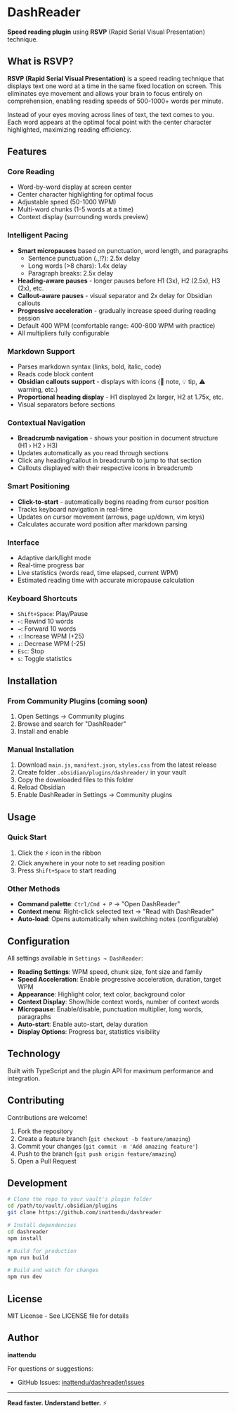 # DashReader

**Speed reading plugin** using **RSVP** (Rapid Serial Visual Presentation) technique.

## What is RSVP?

**RSVP (Rapid Serial Visual Presentation)** is a speed reading technique that displays text one word at a time in the same fixed location on screen. This eliminates eye movement and allows your brain to focus entirely on comprehension, enabling reading speeds of 500-1000+ words per minute.

Instead of your eyes moving across lines of text, the text comes to you. Each word appears at the optimal focal point with the center character highlighted, maximizing reading efficiency.

## Features

### Core Reading
- Word-by-word display at screen center
- Center character highlighting for optimal focus
- Adjustable speed (50-1000 WPM)
- Multi-word chunks (1-5 words at a time)
- Context display (surrounding words preview)

### Intelligent Pacing
- **Smart micropauses** based on punctuation, word length, and paragraphs
  - Sentence punctuation (.,!?): 2.5x delay
  - Long words (>8 chars): 1.4x delay
  - Paragraph breaks: 2.5x delay
- **Heading-aware pauses** - longer pauses before H1 (3x), H2 (2.5x), H3 (2x), etc.
- **Callout-aware pauses** - visual separator and 2x delay for Obsidian callouts
- **Progressive acceleration** - gradually increase speed during reading session
- Default 400 WPM (comfortable range: 400-800 WPM with practice)
- All multipliers fully configurable

### Markdown Support
- Parses markdown syntax (links, bold, italic, code)
- Reads code block content
- **Obsidian callouts support** - displays with icons (📝 note, 💡 tip, ⚠️ warning, etc.)
- **Proportional heading display** - H1 displayed 2x larger, H2 at 1.75x, etc.
- Visual separators before sections

### Contextual Navigation

- **Breadcrumb navigation** - shows your position in document structure (H1 › H2 › H3)
- Updates automatically as you read through sections
- Click any heading/callout in breadcrumb to jump to that section
- Callouts displayed with their respective icons in breadcrumb

### Smart Positioning
- **Click-to-start** - automatically begins reading from cursor position
- Tracks keyboard navigation in real-time
- Updates on cursor movement (arrows, page up/down, vim keys)
- Calculates accurate word position after markdown parsing

### Interface
- Adaptive dark/light mode
- Real-time progress bar
- Live statistics (words read, time elapsed, current WPM)
- Estimated reading time with accurate micropause calculation

### Keyboard Shortcuts
- `Shift+Space`: Play/Pause
- `←`: Rewind 10 words
- `→`: Forward 10 words
- `↑`: Increase WPM (+25)
- `↓`: Decrease WPM (-25)
- `Esc`: Stop
- `s`: Toggle statistics

## Installation

### From Community Plugins (coming soon)
1. Open Settings → Community plugins
2. Browse and search for "DashReader"
3. Install and enable

### Manual Installation
1. Download `main.js`, `manifest.json`, `styles.css` from the latest release
2. Create folder `.obsidian/plugins/dashreader/` in your vault
3. Copy the downloaded files to this folder
4. Reload Obsidian
5. Enable DashReader in Settings → Community plugins

## Usage

### Quick Start
1. Click the ⚡ icon in the ribbon
2. Click anywhere in your note to set reading position
3. Press `Shift+Space` to start reading

### Other Methods
- **Command palette**: `Ctrl/Cmd + P` → "Open DashReader"
- **Context menu**: Right-click selected text → "Read with DashReader"
- **Auto-load**: Opens automatically when switching notes (configurable)

## Configuration

All settings available in `Settings → DashReader`:

- **Reading Settings**: WPM speed, chunk size, font size and family
- **Speed Acceleration**: Enable progressive acceleration, duration, target WPM
- **Appearance**: Highlight color, text color, background color
- **Context Display**: Show/hide context words, number of context words
- **Micropause**: Enable/disable, punctuation multiplier, long words, paragraphs
- **Auto-start**: Enable auto-start, delay duration
- **Display Options**: Progress bar, statistics visibility

## Technology

Built with TypeScript and the plugin API for maximum performance and integration.

## Contributing

Contributions are welcome!

1. Fork the repository
2. Create a feature branch (`git checkout -b feature/amazing`)
3. Commit your changes (`git commit -m 'Add amazing feature'`)
4. Push to the branch (`git push origin feature/amazing`)
5. Open a Pull Request

## Development

```bash
# Clone the repo to your vault's plugin folder
cd /path/to/vault/.obsidian/plugins
git clone https://github.com/inattendu/dashreader

# Install dependencies
cd dashreader
npm install

# Build for production
npm run build

# Build and watch for changes
npm run dev
```

## License

MIT License - See LICENSE file for details

## Author

**inattendu**

For questions or suggestions:
- GitHub Issues: [inattendu/dashreader/issues](https://github.com/inattendu/dashreader/issues)

---

**Read faster. Understand better.** ⚡
